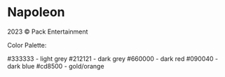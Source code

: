 # Napoleon

2023 © Pack Entertainment



Color Palette:

#333333 - light grey
#212121 - dark grey
#660000 - dark red
#090040 - dark blue
#cd8500 - gold/orange





